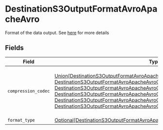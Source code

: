 # DestinationS3OutputFormatAvroApacheAvro

Format of the data output. See <a href="https://docs.airbyte.com/integrations/destinations/s3/#supported-output-schema">here</a> for more details


## Fields

| Field                                                                                                                                                                                                                                                                                                                                                                                                                                                                                   | Type                                                                                                                                                                                                                                                                                                                                                                                                                                                                                    | Required                                                                                                                                                                                                                                                                                                                                                                                                                                                                                | Description                                                                                                                                                                                                                                                                                                                                                                                                                                                                             |
| --------------------------------------------------------------------------------------------------------------------------------------------------------------------------------------------------------------------------------------------------------------------------------------------------------------------------------------------------------------------------------------------------------------------------------------------------------------------------------------- | --------------------------------------------------------------------------------------------------------------------------------------------------------------------------------------------------------------------------------------------------------------------------------------------------------------------------------------------------------------------------------------------------------------------------------------------------------------------------------------- | --------------------------------------------------------------------------------------------------------------------------------------------------------------------------------------------------------------------------------------------------------------------------------------------------------------------------------------------------------------------------------------------------------------------------------------------------------------------------------------- | --------------------------------------------------------------------------------------------------------------------------------------------------------------------------------------------------------------------------------------------------------------------------------------------------------------------------------------------------------------------------------------------------------------------------------------------------------------------------------------- |
| `compression_codec`                                                                                                                                                                                                                                                                                                                                                                                                                                                                     | [Union[DestinationS3OutputFormatAvroApacheAvroCompressionCodecNoCompression, DestinationS3OutputFormatAvroApacheAvroCompressionCodecDeflate, DestinationS3OutputFormatAvroApacheAvroCompressionCodecBzip2, DestinationS3OutputFormatAvroApacheAvroCompressionCodecXz, DestinationS3OutputFormatAvroApacheAvroCompressionCodecZstandard, DestinationS3OutputFormatAvroApacheAvroCompressionCodecSnappy]](../../models/shared/destinations3outputformatavroapacheavrocompressioncodec.md) | :heavy_check_mark:                                                                                                                                                                                                                                                                                                                                                                                                                                                                      | The compression algorithm used to compress data. Default to no compression.                                                                                                                                                                                                                                                                                                                                                                                                             |
| `format_type`                                                                                                                                                                                                                                                                                                                                                                                                                                                                           | [Optional[DestinationS3OutputFormatAvroApacheAvroFormatType]](../../models/shared/destinations3outputformatavroapacheavroformattype.md)                                                                                                                                                                                                                                                                                                                                                 | :heavy_minus_sign:                                                                                                                                                                                                                                                                                                                                                                                                                                                                      | N/A                                                                                                                                                                                                                                                                                                                                                                                                                                                                                     |